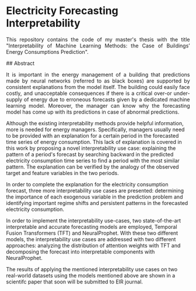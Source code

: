 # Electricity Forecasting Interpretability
<p align="justify">
This repository contains the code of my master's thesis with the title "Interpretability of Machine Learning Methods: the Case of Buildings’ Energy Consumptions Prediction". 
</p>
## Abstract
<p align="justify">
It is important in the energy management of a building that predictions made by neural networks (referred to as black boxes) are supported by consistent explanations from the model itself. The building could easily face costly, and unacceptable consequences if there is a critical over-or under-supply of energy due to erroneous forecasts given by a dedicated machine learning model. Moreover, the manager can know why the forecasting model has come up with its predictions in case of abnormal predictions.

Although the existing interpretability methods provide helpful information, more is needed for energy managers. Specifically, managers usually need to be provided with an explanation for a certain period in the forecasted time series of energy consumption. This lack of explanation is covered in this work by proposing a novel interpretability use case: explaining the pattern of a period's forecast by searching backward in the predicted electricity consumption time series to find a period with the most similar pattern. The explanation can be verified by the analogy of the observed target and feature variables in the two periods.

In order to complete the explanation for the electricity consumption forecast, three more interpretability use cases are presented: determining the importance of each exogenous variable in the prediction problem and identifying important regime shifts and persistent patterns in the forecasted electricity consumption.

In order to implement the interpretability use-cases, two state-of-the-art interpretable and accurate forecasting models are employed, Temporal Fusion Transformers (TFT) and NeuralProphet. With these two different models, the interpretability use cases are addressed with two different approaches: analyzing the distribution of attention weights with TFT and decomposing the forecast into interpretable components with NeuralProphet.

The results of applying the mentioned interpretability use cases on two real-world datasets using the models mentioned above are shown in a scientifc paper that soon will be submitted to EIR journal.
</p>